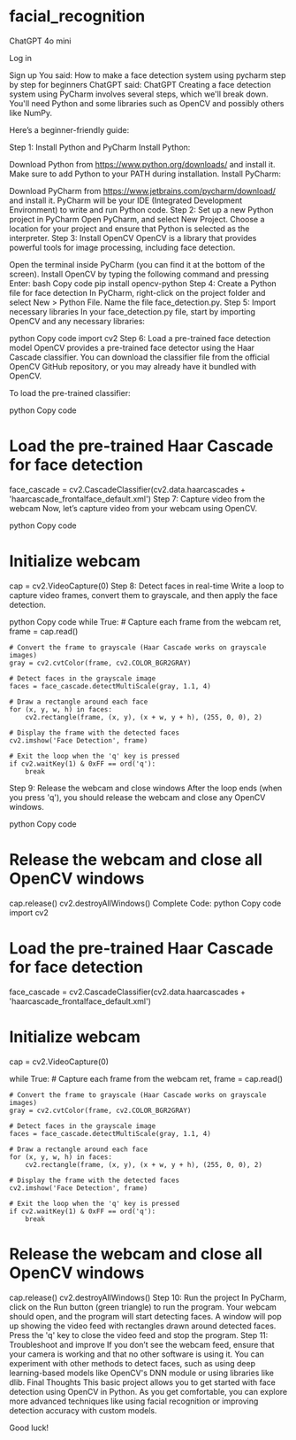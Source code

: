 # facial_recognition

ChatGPT 4o mini

Log in

Sign up
You said:
How to make a face detection system using pycharm step by step for beginners 
ChatGPT said:
ChatGPT
Creating a face detection system using PyCharm involves several steps, which we'll break down. You'll need Python and some libraries such as OpenCV and possibly others like NumPy.

Here’s a beginner-friendly guide:

Step 1: Install Python and PyCharm
Install Python:

Download Python from https://www.python.org/downloads/ and install it.
Make sure to add Python to your PATH during installation.
Install PyCharm:

Download PyCharm from https://www.jetbrains.com/pycharm/download/ and install it.
PyCharm will be your IDE (Integrated Development Environment) to write and run Python code.
Step 2: Set up a new Python project in PyCharm
Open PyCharm, and select New Project.
Choose a location for your project and ensure that Python is selected as the interpreter.
Step 3: Install OpenCV
OpenCV is a library that provides powerful tools for image processing, including face detection.

Open the terminal inside PyCharm (you can find it at the bottom of the screen).
Install OpenCV by typing the following command and pressing Enter:
bash
Copy code
pip install opencv-python
Step 4: Create a Python file for face detection
In PyCharm, right-click on the project folder and select New > Python File.
Name the file face_detection.py.
Step 5: Import necessary libraries
In your face_detection.py file, start by importing OpenCV and any necessary libraries:

python
Copy code
import cv2
Step 6: Load a pre-trained face detection model
OpenCV provides a pre-trained face detector using the Haar Cascade classifier. You can download the classifier file from the official OpenCV GitHub repository, or you may already have it bundled with OpenCV.

To load the pre-trained classifier:

python
Copy code
# Load the pre-trained Haar Cascade for face detection
face_cascade = cv2.CascadeClassifier(cv2.data.haarcascades + 'haarcascade_frontalface_default.xml')
Step 7: Capture video from the webcam
Now, let’s capture video from your webcam using OpenCV.

python
Copy code
# Initialize webcam
cap = cv2.VideoCapture(0)
Step 8: Detect faces in real-time
Write a loop to capture video frames, convert them to grayscale, and then apply the face detection.

python
Copy code
while True:
    # Capture each frame from the webcam
    ret, frame = cap.read()
    
    # Convert the frame to grayscale (Haar Cascade works on grayscale images)
    gray = cv2.cvtColor(frame, cv2.COLOR_BGR2GRAY)
    
    # Detect faces in the grayscale image
    faces = face_cascade.detectMultiScale(gray, 1.1, 4)
    
    # Draw a rectangle around each face
    for (x, y, w, h) in faces:
        cv2.rectangle(frame, (x, y), (x + w, y + h), (255, 0, 0), 2)
    
    # Display the frame with the detected faces
    cv2.imshow('Face Detection', frame)
    
    # Exit the loop when the 'q' key is pressed
    if cv2.waitKey(1) & 0xFF == ord('q'):
        break
Step 9: Release the webcam and close windows
After the loop ends (when you press 'q'), you should release the webcam and close any OpenCV windows.

python
Copy code
# Release the webcam and close all OpenCV windows
cap.release()
cv2.destroyAllWindows()
Complete Code:
python
Copy code
import cv2

# Load the pre-trained Haar Cascade for face detection
face_cascade = cv2.CascadeClassifier(cv2.data.haarcascades + 'haarcascade_frontalface_default.xml')

# Initialize webcam
cap = cv2.VideoCapture(0)

while True:
    # Capture each frame from the webcam
    ret, frame = cap.read()
    
    # Convert the frame to grayscale (Haar Cascade works on grayscale images)
    gray = cv2.cvtColor(frame, cv2.COLOR_BGR2GRAY)
    
    # Detect faces in the grayscale image
    faces = face_cascade.detectMultiScale(gray, 1.1, 4)
    
    # Draw a rectangle around each face
    for (x, y, w, h) in faces:
        cv2.rectangle(frame, (x, y), (x + w, y + h), (255, 0, 0), 2)
    
    # Display the frame with the detected faces
    cv2.imshow('Face Detection', frame)
    
    # Exit the loop when the 'q' key is pressed
    if cv2.waitKey(1) & 0xFF == ord('q'):
        break

# Release the webcam and close all OpenCV windows
cap.release()
cv2.destroyAllWindows()
Step 10: Run the project
In PyCharm, click on the Run button (green triangle) to run the program.
Your webcam should open, and the program will start detecting faces. A window will pop up showing the video feed with rectangles drawn around detected faces.
Press the 'q' key to close the video feed and stop the program.
Step 11: Troubleshoot and improve
If you don’t see the webcam feed, ensure that your camera is working and that no other software is using it.
You can experiment with other methods to detect faces, such as using deep learning-based models like OpenCV's DNN module or using libraries like dlib.
Final Thoughts
This basic project allows you to get started with face detection using OpenCV in Python. As you get comfortable, you can explore more advanced techniques like using facial recognition or improving detection accuracy with custom models.

Good luck!
